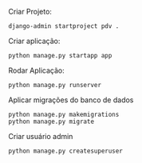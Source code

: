 Criar Projeto:
```
django-admin startproject pdv .
```

Criar aplicação:
```
python manage.py startapp app
```

Rodar Aplicação:
```
python manage.py runserver
```

Aplicar migrações do banco de dados
```
python manage.py makemigrations
python manage.py migrate
```

Criar usuário admin
```
python manage.py createsuperuser
```